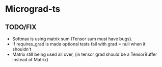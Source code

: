 # Micrograd-ts

## TODO/FIX
* Softmax is using matrix sum (Tensor sum must have bugs).
* If requires_grad is made optional tests fail with grad = null when it shouldn't
* Matrix still being used all over, (in tensor grad should be a TensorBuffer instead of Matrix)
